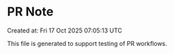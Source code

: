 # PR Note

Created at: Fri 17 Oct 2025 07:05:13 UTC

This file is generated to support testing of PR workflows.
